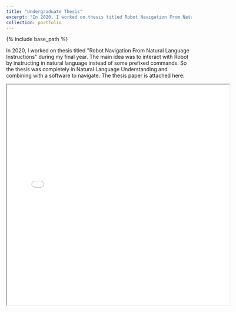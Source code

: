 ```yaml
---
title: "Undergraduate Thesis"
excerpt: "In 2020, I worked on thesis titled Robot Navigation From Natural Language Instructions..."
collection: portfolio
---
```

{% include base_path %}

In 2020, I worked on thesis titled "Robot Navigation From Natural Language Instructions" during my final year. The main idea was to interact with Robot by instructing in natural language instead of some prefixed commands. So the thesis was completely in Natural Language Understanding and combining with a software to navigate.
The thesis paper is attached here:

<iframe src="/files/Robot_Navigation_from_Natural_Language_Instructions.pdf" width="120%" height="600px"></iframe>
